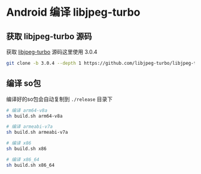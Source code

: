 # Android 编译 libjpeg-turbo

## 获取 libjpeg-turbo 源码

获取 [libjpeg-turbo](https://github.com/libjpeg-turbo/libjpeg-turbo) 源码这里使用 3.0.4

```bash
git clone -b 3.0.4 --depth 1 https://github.com/libjpeg-turbo/libjpeg-turbo.git libjpeg-turbo
```
## 编译 so包
编译好的so包会自动复制到 `./release` 目录下

```bash
# 编译 arm64-v8a
sh build.sh arm64-v8a
```
```bash
# 编译 armeabi-v7a
sh build.sh armeabi-v7a
```
```bash
# 编译 x86
sh build.sh x86
```
```bash
# 编译 x86_64
sh build.sh x86_64
```
